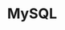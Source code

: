---
# Featured tags need to have either the `list` or `grid` layout (PRO only).
layout: list

# The title of the tag's page.
title: MySQL

# The name of the tag, used in a post's front matter (e.g. tags: [<slug>]).
slug: mysql

# (Optional) Write a short (~150 characters) description of this featured tag.
description: >
  MySQL에 대해 설명하는 글들을 모아놓은 곳입니다.

# (Optional) You can disable grouping posts by date.
# no_groups: true

# Exclude this example category from the sitemap.
# DON'T USE THIS SETTING IN YOUR CATEGORIES!
sitemap: false
---